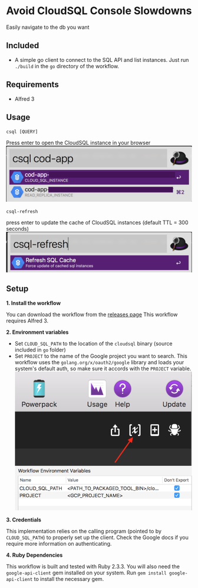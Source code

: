 # Avoid CloudSQL Console Slowdowns
Easily navigate to the db you want

## Included
- A simple go client to connect to the SQL API and list instances. Just run `./build` in the `go` directory of the workflow.

## Requirements
- Alfred 3

## Usage

`csql [QUERY]`

Press enter to open the CloudSQL instance in your browser
![csql invocation](screenshots/DBlist.png)

`csql-refresh`

press enter to update the cache of CloudSQL instances (default TTL = 300 seconds)
![csql invocation](screenshots/cache_refresh.png)

## Setup

**1. Install the workflow**

You can download the workflow from the [releases page](#)
This workflow requires Alfred 3.

**2. Environment variables**
- Set `CLOUD_SQL_PATH` to the location of the `cloudsql` binary (source included in `go` folder)
- Set `PROJECT` to the name of the Google project you want to search. This workflow uses the `golang.org/x/oauth2/google` library and loads your system's default auth, so make sure it accords with the `PROJECT` variable.
![goto environment settings](screenshots/env_options.png)
![set env vars](screenshots/env_vars.png)

**3. Credentials**

This implementation relies on the calling program (pointed to by `CLOUD_SQL_PATH`) to properly set up the client. Check the Google docs if you require more information on authenticating.

**4. Ruby Dependencies**

This workflow is built and tested with Ruby 2.3.3. You will also need the `google-api-client` gem installed on your system. Run `gem install google-api-client` to install the necessary gem.



